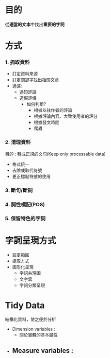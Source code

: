 # 目的
從**適當的文本**中找出**重要的字詞**

# 方式
### 1.  抓取資料
- 訂定資料來源
- 訂定關鍵字找出相關文章
- 過濾:
	- 過短評論
	- 造假評價
		- 如何判斷?
			- 根據以往作者的評論
			- 根據評論內容、大致使用者的評分
			- 根據發文時間
			- 爬蟲
### 2.  清理資料
目的 : 轉成正規的文句(Keep only processable data)
- 格式統一
- 去除或取代符號
- 更正標點符號的使用
### 3.  斷句/斷詞

### 4.  詞性標記(POS)

### 5.  保留特色的字詞

# 字詞呈現方式
- 設定範圍
- 提取方式
- 圖形化呈現
	- 字詞共現圖
	- 文字雲
	- 字詞分類呈現

# Tidy Data

結構化資料，使之便於分析

- Dimension variables : 
	- 關於實體的基本屬性
- Measure variables : 
	- 